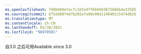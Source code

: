 ```yaml
---
ms.openlocfilehash: f40b888efacfc1b524ff6b6683675b6bb4a33585
ms.sourcegitcommit: bf5dd80f4d7b202afa90e90d1148402c5474d826
ms.translationtype: MT
ms.contentlocale: zh-CN
ms.lasthandoff: 03/30/2021
ms.locfileid: "96970501"
---
```

<span data-ttu-id="ca910-101">自3.0 之后可用</span><span class="sxs-lookup"><span data-stu-id="ca910-101">Available since 3.0</span></span>
